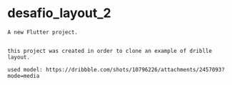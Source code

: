 # desafio_layout_2

    A new Flutter project.


    this project was created in order to clone an example of driblle layout.

    used model: https://dribbble.com/shots/10796226/attachments/2457093?mode=media
